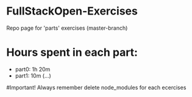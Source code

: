 # FullStackOpen-Exercises
Repo page for 'parts' exercises (master-branch)

# Hours spent in each part:
* part0: 1h 20m
* part1: 10m (...)

#Important!
Always remember delete node_modules for each ecercises
